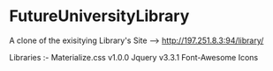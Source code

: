 # FutureUniversityLibrary
A clone of the exisitying Library's Site --> http://197.251.8.3:94/library/

Libraries :-
Materialize.css v1.0.0
Jquery v3.3.1
Font-Awesome Icons
